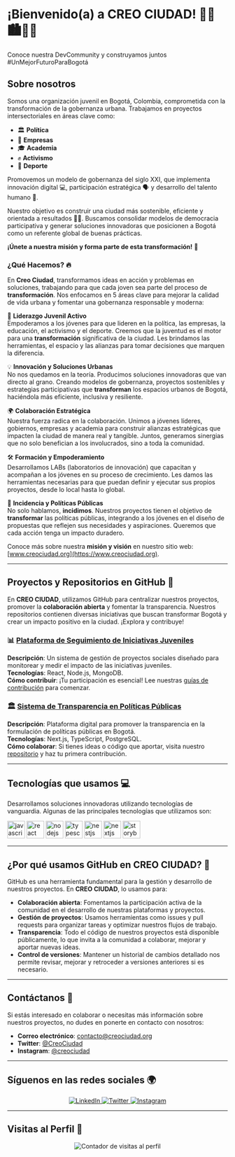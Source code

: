 # ¡Bienvenido(a) a CREO CIUDAD! 👋💙🏙️🌆✨
Conoce nuestra DevCommunity y construyamos juntos #UnMejorFuturoParaBogotá

## Sobre nosotros
Somos una organización juvenil en Bogotá, Colombia, comprometida con la transformación de la gobernanza urbana. Trabajamos en proyectos intersectoriales en áreas clave como:

- 🏛️ **Política**
- 💼 **Empresas**
- 🎓 **Academia**
- ✊ **Activismo**
- 🏅 **Deporte**

Promovemos un modelo de gobernanza del siglo XXI, que implementa innovación digital 💻, participación estratégica 🗣️ y desarrollo del talento humano 👥.

Nuestro objetivo es construir una ciudad más sostenible, eficiente y orientada a resultados 🌱✅. Buscamos consolidar modelos de democracia participativa y generar soluciones innovadoras que posicionen a Bogotá como un referente global de buenas prácticas.

**¡Únete a nuestra misión y forma parte de esta transformación!** 🚀



### ¿Qué Hacemos? 🔥

En **Creo Ciudad**, transformamos ideas en acción y problemas en soluciones, trabajando para que cada joven sea parte del proceso de **transformación**. Nos enfocamos en 5 áreas clave para mejorar la calidad de vida urbana y fomentar una gobernanza responsable y moderna:

🚀 **Liderazgo Juvenil Activo**  
Empoderamos a los jóvenes para que lideren en la política, las empresas, la educación, el activismo y el deporte. Creemos que la juventud es el motor para una **transformación** significativa de la ciudad. Les brindamos las herramientas, el espacio y las alianzas para tomar decisiones que marquen la diferencia.

💡 **Innovación y Soluciones Urbanas**  
No nos quedamos en la teoría. Producimos soluciones innovadoras que van directo al grano. Creando modelos de gobernanza, proyectos sostenibles y estrategias participativas que **transforman** los espacios urbanos de Bogotá, haciéndola más eficiente, inclusiva y resiliente.

🌍 **Colaboración Estratégica**  
Nuestra fuerza radica en la colaboración. Unimos a jóvenes líderes, gobiernos, empresas y academia para construir alianzas estratégicas que impacten la ciudad de manera real y tangible. Juntos, generamos sinergias que no solo benefician a los involucrados, sino a toda la comunidad.

🛠️ **Formación y Empoderamiento**  
Desarrollamos LABs (laboratorios de innovación) que capacitan y acompañan a los jóvenes en su proceso de crecimiento. Les damos las herramientas necesarias para que puedan definir y ejecutar sus propios proyectos, desde lo local hasta lo global.

🔄 **Incidencia y Políticas Públicas**  
No solo hablamos, **incidimos**. Nuestros proyectos tienen el objetivo de **transformar** las políticas públicas, integrando a los jóvenes en el diseño de propuestas que reflejen sus necesidades y aspiraciones. Queremos que cada acción tenga un impacto duradero.

Conoce más sobre nuestra **misión y visión** en nuestro sitio web: [www.creociudad.org](https://www.creociudad.org).

---

## Proyectos y Repositorios en GitHub 🚀

En **CREO CIUDAD**, utilizamos GitHub para centralizar nuestros proyectos, promover la **colaboración abierta** y fomentar la transparencia. Nuestros repositorios contienen diversas iniciativas que buscan transformar Bogotá y crear un impacto positivo en la ciudad. ¡Explora y contribuye!

### 📊 [Plataforma de Seguimiento de Iniciativas Juveniles](https://github.com/creociudad/seguimiento-juvenil)  
**Descripción**: Un sistema de gestión de proyectos sociales diseñado para monitorear y medir el impacto de las iniciativas juveniles.  
**Tecnologías**: React, Node.js, MongoDB.  
**Cómo contribuir**: ¡Tu participación es esencial! Lee nuestras [guías de contribución](https://github.com/creociudad/seguimiento-juvenil/blob/main/CONTRIBUTING.md) para comenzar.

### 🏛️ [Sistema de Transparencia en Políticas Públicas](https://github.com/creociudad/transparencia-politicas)  
**Descripción**: Plataforma digital para promover la transparencia en la formulación de políticas públicas en Bogotá.  
**Tecnologías**: Next.js, TypeScript, PostgreSQL.  
**Cómo colaborar**: Si tienes ideas o código que aportar, visita nuestro [repositorio](https://github.com/creociudad/transparencia-politicas) y haz tu primera contribución.

---

## Tecnologías que usamos 💻

Desarrollamos soluciones innovadoras utilizando tecnologías de vanguardia. Algunas de las principales tecnologías que utilizamos son:

<div>
  <img src="https://cdn.jsdelivr.net/gh/devicons/devicon/icons/javascript/javascript-original.svg" height="40" alt="javascript logo"  />
  <img src="https://cdn.jsdelivr.net/gh/devicons/devicon/icons/react/react-original.svg" height="40" alt="react logo"  />
  <img src="https://cdn.jsdelivr.net/gh/devicons/devicon/icons/nodejs/nodejs-original.svg" height="40" alt="nodejs logo"  />
  <img src="https://cdn.jsdelivr.net/gh/devicons/devicon/icons/typescript/typescript-original.svg" height="40" alt="typescript logo"  />
  <img src="https://cdn.jsdelivr.net/gh/devicons/devicon/icons/nestjs/nestjs-plain.svg" height="40" alt="nestjs logo"  />
  <img src="https://cdn.jsdelivr.net/gh/devicons/devicon/icons/nextjs/nextjs-original.svg" height="40" alt="nextjs logo"  />
  <img src="https://cdn.jsdelivr.net/gh/devicons/devicon/icons/storybook/storybook-original.svg" height="40" alt="storybook logo"  />
</div>

---

## ¿Por qué usamos GitHub en CREO CIUDAD? 🤔

GitHub es una herramienta fundamental para la gestión y desarrollo de nuestros proyectos. En **CREO CIUDAD**, lo usamos para:

- **Colaboración abierta**: Fomentamos la participación activa de la comunidad en el desarrollo de nuestras plataformas y proyectos.
- **Gestión de proyectos**: Usamos herramientas como issues y pull requests para organizar tareas y optimizar nuestros flujos de trabajo.
- **Transparencia**: Todo el código de nuestros proyectos está disponible públicamente, lo que invita a la comunidad a colaborar, mejorar y aportar nuevas ideas.
- **Control de versiones**: Mantener un historial de cambios detallado nos permite revisar, mejorar y retroceder a versiones anteriores si es necesario.

---

## Contáctanos 📩

Si estás interesado en colaborar o necesitas más información sobre nuestros proyectos, no dudes en ponerte en contacto con nosotros:

- **Correo electrónico**: [contacto@creociudad.org](mailto:contacto@creociudad.org)
- **Twitter**: [@CreoCiudad](https://twitter.com/creociudad)
- **Instagram**: [@creociudad](https://instagram.com/creociudad)

---

## Síguenos en las redes sociales 🌍
<p align="center">
  <a href="https://www.linkedin.com/in/tu-perfil-linkedin" target="_blank">
    <img alt="LinkedIn" src="https://img.shields.io/badge/LinkedIn-blue?style=flat&logo=linkedin">
  </a>
  <a href="https://twitter.com/tu-perfil-twitter" target="_blank">
    <img alt="Twitter" src="https://img.shields.io/badge/Twitter-blue?style=flat&logo=twitter">
  </a>
  <a href="https://www.instagram.com/tu-perfil-instagram" target="_blank">
    <img alt="Instagram" src="https://img.shields.io/badge/Instagram-purple?style=flat&logo=instagram">
  </a>
</p>

---

## Visitas al Perfil 👀

<p align="center">
  <img src="https://komarev.com/ghpvc/?username=creociudad&label=Visitas%20al%20perfil&color=blue&style=flat" alt="Contador de visitas al perfil" />
</p>
